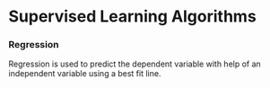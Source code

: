 # Supervised Learning Algorithms
### Regression
Regression is used to predict the dependent variable with help of an independent variable using a best fit line.

